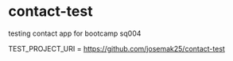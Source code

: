 # contact-test
testing contact app for bootcamp sq004

TEST_PROJECT_URI =  https://github.com/josemak25/contact-test